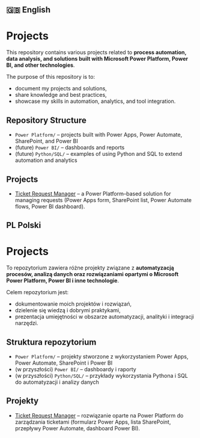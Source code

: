 ## 🇬🇧 English
# Projects

This repository contains various projects related to **process automation, data analysis, and solutions built with Microsoft Power Platform, Power BI, and other technologies**.

The purpose of this repository is to:
- document my projects and solutions,
- share knowledge and best practices,
- showcase my skills in automation, analytics, and tool integration.

## Repository Structure

- `Power Platform/` – projects built with Power Apps, Power Automate, SharePoint, and Power BI  
- (future) `Power BI/` – dashboards and reports  
- (future) `Python/SQL/` – examples of using Python and SQL to extend automation and analytics  

## Projects

- [Ticket Request Manager](./Power%20Platform/Ticket%20Request%20Manager) – a Power Platform–based solution for managing requests (Power Apps form, SharePoint list, Power Automate flows, Power BI dashboard).

## PL Polski

# Projects

To repozytorium zawiera różne projekty związane z **automatyzacją procesów, analizą danych oraz rozwiązaniami opartymi o Microsoft Power Platform, Power BI i inne technologie**.

Celem repozytorium jest:
- dokumentowanie moich projektów i rozwiązań,
- dzielenie się wiedzą i dobrymi praktykami,
- prezentacja umiejętności w obszarze automatyzacji, analityki i integracji narzędzi.

## Struktura repozytorium

- `Power Platform/` – projekty stworzone z wykorzystaniem Power Apps, Power Automate, SharePoint i Power BI  
- (w przyszłości) `Power BI/` – dashboardy i raporty  
- (w przyszłości) `Python/SQL/` – przykłady wykorzystania Pythona i SQL do automatyzacji i analizy danych  

## Projekty

- [Ticket Request Manager](./Power%20Platform/Ticket%20Request%20Manager) – rozwiązanie oparte na Power Platform do zarządzania ticketami (formularz Power Apps, lista SharePoint, przepływy Power Automate, dashboard Power BI).
